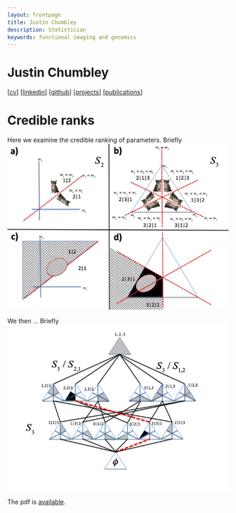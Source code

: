 ```yaml
---
layout: frontpage
title: Justin Chumbley
description: Statistician
keywords: functional imaging and genomics
---
```


# Justin Chumbley

[[cv](http://chumbleycode.github.io/chumbleycode.github.io/docs/cv.pdf)] 
[[linkedin](https://www.linkedin.com/in/chumbleycode)] 
[[github](https://github.com/chumbleycode/)] 
[[projects](projects.md)]
[[publications](https://scholar.google.com/citations?hl=en&user=YbbXlwIAAAAJ)]

# Credible ranks

Here we examine the credible ranking of parameters.
Briefly ![](docs/finest_order1.png)

We then ...
Briefly ![](docs/finest_order2.png)

The pdf is [available](http://chumbleycode.github.io/chumbleycode.github.io/docs/fcr_apa.pdf).
